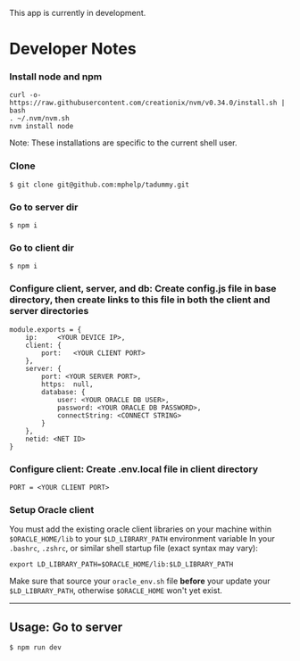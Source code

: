This app is currently in development.
# Developer Notes

### Install node and npm
```
curl -o- https://raw.githubusercontent.com/creationix/nvm/v0.34.0/install.sh | bash
. ~/.nvm/nvm.sh
nvm install node
```
Note: These installations are specific to the current shell user.
### Clone
```
$ git clone git@github.com:mphelp/tadummy.git
```
### Go to server dir
```
$ npm i
```
### Go to client dir
```
$ npm i
```
### Configure client, server, and db: Create **config.js** file in base directory, then create links to this file in both the client and server directories
```
module.exports = {
    ip:     <YOUR DEVICE IP>,
    client: {
        port:   <YOUR CLIENT PORT>
    },
    server: {
        port: <YOUR SERVER PORT>,
        https:  null,
        database: {
            user: <YOUR ORACLE DB USER>,
            password: <YOUR ORACLE DB PASSWORD>,
            connectString: <CONNECT STRING>
        }
    },
    netid: <NET ID>
}
```
### Configure client: Create .env.local file in client directory
```
PORT = <YOUR CLIENT PORT>
```
### Setup Oracle client
You must add the existing oracle client libraries on your machine within `$ORACLE_HOME/lib` to your `$LD_LIBRARY_PATH` environment variable
In your `.bashrc`, `.zshrc`, or similar shell startup file (exact syntax may vary):
```
export LD_LIBRARY_PATH=$ORACLE_HOME/lib:$LD_LIBRARY_PATH
```
Make sure that source your `oracle_env.sh` file **before** your update your `$LD_LIBRARY_PATH`, otherwise `$ORACLE_HOME` won't yet exist.

------

## Usage: Go to server
```
$ npm run dev
```
